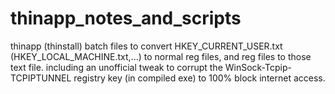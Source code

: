 # thinapp_notes_and_scripts
thinapp (thinstall) batch files to convert HKEY_CURRENT_USER.txt (HKEY_LOCAL_MACHINE.txt,...) to normal reg files, and reg files to those text file. including an unofficial tweak to corrupt the WinSock-Tcpip-TCPIPTUNNEL registry key (in compiled exe) to 100% block internet access.
